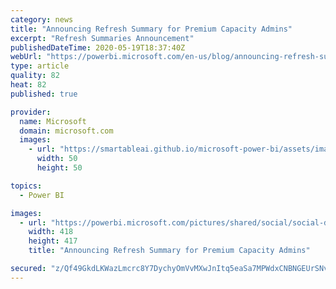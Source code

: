 ```yaml
---
category: news
title: "Announcing Refresh Summary for Premium Capacity Admins"
excerpt: "Refresh Summaries Announcement"
publishedDateTime: 2020-05-19T18:37:40Z
webUrl: "https://powerbi.microsoft.com/en-us/blog/announcing-refresh-summary-for-premium-capacity-admins/"
type: article
quality: 82
heat: 82
published: true

provider:
  name: Microsoft
  domain: microsoft.com
  images:
    - url: "https://smartableai.github.io/microsoft-power-bi/assets/images/organizations/microsoft.com-50x50.jpg"
      width: 50
      height: 50

topics:
  - Power BI

images:
  - url: "https://powerbi.microsoft.com/pictures/shared/social/social-default-image.png"
    width: 418
    height: 417
    title: "Announcing Refresh Summary for Premium Capacity Admins"

secured: "z/Qf49GkdLKWazLmcrc8Y7DychyOmVvMXwJnItq5eaSa7MPWdxCNBNGEUrSNv5nOAl3W2VRevAD25+VUYMTBZg3nAEz29t1jjEukM9hwAUV11jqP6QgxrVSiAg2iYqXcMsIBFQMUlHeMTSZ5wHr5/IstZT3fKVq26JENK+s4yDF/ENeot+f4N7mdhGVcsRrDbOeXiA8/yf4T9RIwg/CFu5gy8Z9NePBYDdp0WQgOdtkzAUagBq9rdEAMf47JYHNEnhEIIQLF40CdD/Hh9eOGxbUw0QLZsUSDv8C6clrdFW+6ihQnUE4BBsPjOBx+EfmCdJEG63HV5VkgqrEdQNNc0g==;9CheIoP4b3C1PqdaFosHiw=="
---
```


